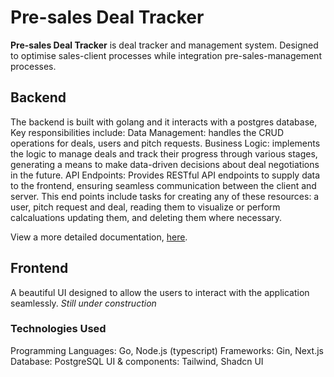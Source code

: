 # Pre-sales Deal Tracker

**Pre-sales Deal Tracker** is deal tracker and management system. Designed to optimise sales-client processes while integration  pre-sales-management processes.

## Backend

The backend is built with golang and it interacts with a postgres database, Key responsibilities include:
    Data Management: handles the CRUD operations for deals, users and pitch requests.
    Business Logic: implements the logic to manage deals and track their progress through various stages, generating a means to make data-driven decisions about deal negotiations in the future.
    API Endpoints: Provides RESTful API endpoints to supply data to the frontend, ensuring seamless communication between the client and server. This end points include tasks for creating any of these resources: a user, pitch request and deal, reading them to visualize or perform calcaluations
    updating them, and deleting them where necessary.

View a more detailed documentation, [here](/backend/README.md).

## Frontend

A beautiful UI designed to allow the users to interact with the application seamlessly.
_Still under construction_

### Technologies Used

Programming Languages: Go, Node.js (typescript)
Frameworks: Gin, Next.js
Database: PostgreSQL
UI & components: Tailwind, Shadcn UI
